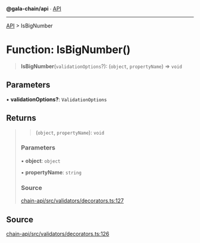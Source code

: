 **@gala-chain/api** ∙ [API](../exports.md)

***

[API](../exports.md) > IsBigNumber

# Function: IsBigNumber()

> **IsBigNumber**(`validationOptions`?): (`object`, `propertyName`) => `void`

## Parameters

▪ **validationOptions?**: `ValidationOptions`

## Returns

> > (`object`, `propertyName`): `void`
>
> ### Parameters
>
> ▪ **object**: `object`
>
> ▪ **propertyName**: `string`
>
> ### Source
>
> [chain-api/src/validators/decorators.ts:127](https://github.com/GalaChain/sdk/blob/bcbbb18/chain-api/src/validators/decorators.ts#L127)
>

## Source

[chain-api/src/validators/decorators.ts:126](https://github.com/GalaChain/sdk/blob/bcbbb18/chain-api/src/validators/decorators.ts#L126)

